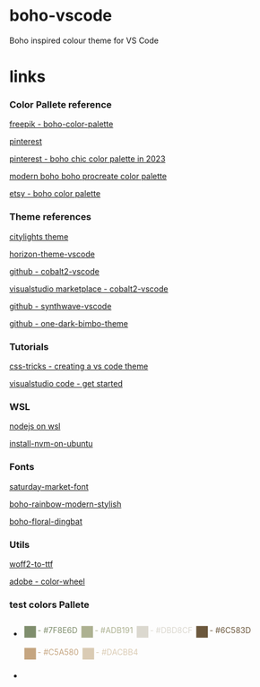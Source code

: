# boho-vscode
Boho inspired colour theme for VS Code

# links
### Color Pallete reference
[freepik - boho-color-palette](https://www.freepik.com/free-photos-vectors/boho-color-palette)

[pinterest](https://br.pinterest.com/pin/650488739922378661/)

[pinterest - boho chic color palette in 2023](https://br.pinterest.com/pin/boho-chic-color-palette-in-2023--5981411998759909/)

[modern boho boho procreate color palette](https://www.etsy.com/listing/1083773553/modern-boho-boho-procreate-color-palette)

[etsy - boho color palette](https://www.etsy.com/market/boho_color_palette)

### Theme references

[citylights theme](https://citylights.xyz/)

[horizon-theme-vscode](https://github.com/jolaleye/horizon-theme-vscode/tree/master)

[github - cobalt2-vscode](https://github.com/wesbos/cobalt2-vscode)

[visualstudio marketplace - cobalt2-vscode](https://marketplace.visualstudio.com/items?itemName=wesbos.theme-cobalt2&WT.mc_id=github-theme-sdras)

[github - synthwave-vscode](https://github.com/robb0wen/synthwave-vscode)

[github - one-dark-bimbo-theme](https://github.com/marioterron/one-dark-bimbo-theme)

### Tutorials

[css-tricks - creating a vs code theme](https://css-tricks.com/creating-a-vs-code-theme/)

[visualstudio code - get started](https://code.visualstudio.com/docs/getstarted/themes)

### WSL

[nodejs on wsl](https://learn.microsoft.com/en-us/windows/dev-environment/javascript/nodejs-on-wsl)

[install-nvm-on-ubuntu](https://monovm.com/blog/install-nvm-on-ubuntu/)

### Fonts

[saturday-market-font](https://elements.envato.com/pt-br/saturday-market-font-2W6AJ8C/preview/4)

[boho-rainbow-modern-stylish](https://elements.envato.com/pt-br/boho-rainbow-modern-stylish-3YKSBQ7)

[boho-floral-dingbat](https://elements.envato.com/pt-br/boho-floral-dingbat-8QE9ZNW)

### Utils
[woff2-to-ttf](https://cloudconvert.com/woff2-to-ttf)

[adobe - color-wheel](https://color.adobe.com/pt/create/color-wheel)

### test colors Pallete
- <text style="color: #7F8E6D; display: inline-flex; align-items: center;"><i style="font-size: 2rem; font-style: normal;">◼</i>- #7F8E6D</text>
<text style="color: #ADB191; display: inline-flex; align-items: center;"><i style="font-size: 2rem; font-style: normal;">◼</i>- #ADB191</text>
<text style="color: #DBD8CF; display: inline-flex; align-items: center;"><i style="font-size: 2rem; font-style: normal;">◼</i>- #DBD8CF</text>
<text style="color: #6C583D; display: inline-flex; align-items: center;"><i style="font-size: 2rem; font-style: normal;">◼</i>- #6C583D</text>
<text style="color: #C5A580; display: inline-flex; align-items: center;"><i style="font-size: 2rem; font-style: normal;">◼</i>- #C5A580</text>
<text style="color: #DACBB4; display: inline-flex; align-items: center;"><i style="font-size: 2rem; font-style: normal;">◼</i>- #DACBB4</text>

- 